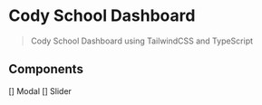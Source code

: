 # Cody School Dashboard

> Cody School Dashboard using TailwindCSS and TypeScript

## Components

[] Modal
[] Slider

